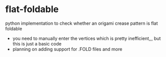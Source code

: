 # flat-foldable

python implementation to check whether an origami crease pattern is flat foldable

- you need to manually enter the vertices which is pretty inefficient,,, but this is just a basic code
- planning on adding support for .FOLD files and more 


